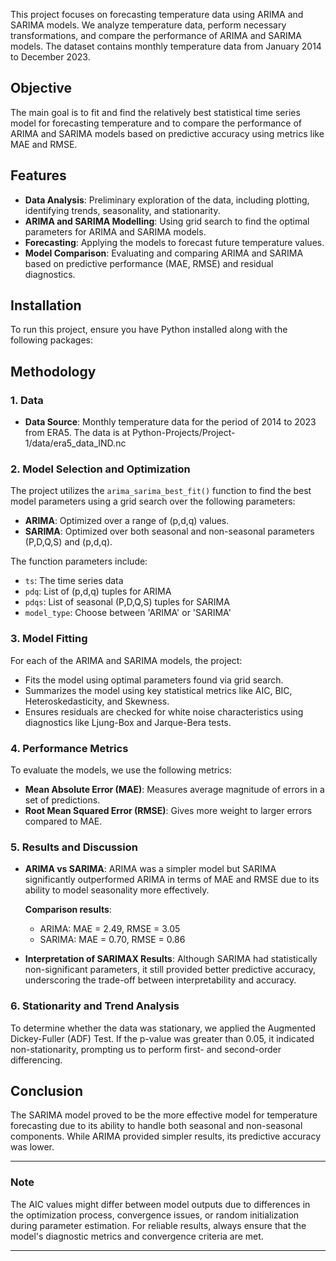 This project focuses on forecasting temperature data using ARIMA and SARIMA models. We analyze temperature data, perform necessary transformations, and compare the performance of ARIMA and SARIMA models. The dataset contains monthly temperature data from January 2014 to December 2023.

## Objective

The main goal is to fit and find the relatively best statistical time series model for forecasting temperature and to compare the performance of ARIMA and SARIMA models based on predictive accuracy using metrics like MAE and RMSE.

## Features

- **Data Analysis**: Preliminary exploration of the data, including plotting, identifying trends, seasonality, and stationarity.
- **ARIMA and SARIMA Modelling**: Using grid search to find the optimal parameters for ARIMA and SARIMA models.
- **Forecasting**: Applying the models to forecast future temperature values.
- **Model Comparison**: Evaluating and comparing ARIMA and SARIMA based on predictive performance (MAE, RMSE) and residual diagnostics.

## Installation

To run this project, ensure you have Python installed along with the following packages:

## Methodology

### 1. Data

- **Data Source**: Monthly temperature data for the period of 2014 to 2023 from ERA5. The data is at Python-Projects/Project-1/data/era5_data_IND.nc

### 2. Model Selection and Optimization

The project utilizes the `arima_sarima_best_fit()` function to find the best model parameters using a grid search over the following parameters:

- **ARIMA**: Optimized over a range of (p,d,q) values.
- **SARIMA**: Optimized over both seasonal and non-seasonal parameters (P,D,Q,S) and (p,d,q).

The function parameters include:

- `ts`: The time series data
- `pdq`: List of (p,d,q) tuples for ARIMA
- `pdqs`: List of seasonal (P,D,Q,S) tuples for SARIMA
- `model_type`: Choose between 'ARIMA' or 'SARIMA'

### 3. Model Fitting

For each of the ARIMA and SARIMA models, the project:

- Fits the model using optimal parameters found via grid search.
- Summarizes the model using key statistical metrics like AIC, BIC, Heteroskedasticity, and Skewness.
- Ensures residuals are checked for white noise characteristics using diagnostics like Ljung-Box and Jarque-Bera tests.

### 4. Performance Metrics

To evaluate the models, we use the following metrics:

- **Mean Absolute Error (MAE)**: Measures average magnitude of errors in a set of predictions.
- **Root Mean Squared Error (RMSE)**: Gives more weight to larger errors compared to MAE.
  
### 5. Results and Discussion

- **ARIMA vs SARIMA**: ARIMA was a simpler model but SARIMA significantly outperformed ARIMA in terms of MAE and RMSE due to its ability to model seasonality more effectively.
  
  **Comparison results**:
  - ARIMA: MAE = 2.49, RMSE = 3.05
  - SARIMA: MAE = 0.70, RMSE = 0.86

- **Interpretation of SARIMAX Results**: Although SARIMA had statistically non-significant parameters, it still provided better predictive accuracy, underscoring the trade-off between interpretability and accuracy.

### 6. Stationarity and Trend Analysis

To determine whether the data was stationary, we applied the Augmented Dickey-Fuller (ADF) Test. If the p-value was greater than 0.05, it indicated non-stationarity, prompting us to perform first- and second-order differencing.

## Conclusion

The SARIMA model proved to be the more effective model for temperature forecasting due to its ability to handle both seasonal and non-seasonal components. While ARIMA provided simpler results, its predictive accuracy was lower.

---

### Note

The AIC values might differ between model outputs due to differences in the optimization process, convergence issues, or random initialization during parameter estimation. For reliable results, always ensure that the model's diagnostic metrics and convergence criteria are met.

---
